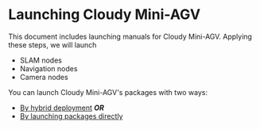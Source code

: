 # Launching Cloudy Mini-AGV

This document includes launching manuals for Cloudy Mini-AGV. Applying these steps, we will launch

- SLAM nodes
- Navigation nodes
- Camera nodes

You can launch Cloudy Mini-AGV's packages with two ways:

- [By hybrid deployment](./mini-agv/launching/hybrid.md) ***OR***
- [By launching packages directly](./mini-agv/launching/direct.md)